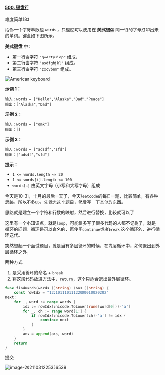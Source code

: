 #### [500. 键盘行](https://leetcode-cn.com/problems/keyboard-row/)

难度简单183

给你一个字符串数组 `words` ，只返回可以使用在 **美式键盘** 同一行的字母打印出来的单词。键盘如下图所示。

**美式键盘** 中：

- 第一行由字符 `"qwertyuiop"` 组成。
- 第二行由字符 `"asdfghjkl"` 组成。
- 第三行由字符 `"zxcvbnm"` 组成。

![American keyboard](https://assets.leetcode-cn.com/aliyun-lc-upload/uploads/2018/10/12/keyboard.png)

 

**示例 1：**

```
输入：words = ["Hello","Alaska","Dad","Peace"]
输出：["Alaska","Dad"]
```

**示例 2：**

```
输入：words = ["omk"]
输出：[]
```

**示例 3：**

```
输入：words = ["adsdf","sfd"]
输出：["adsdf","sfd"]
```

 

**提示：**

- `1 <= words.length <= 20`
- `1 <= words[i].length <= 100`
- `words[i]` 由英文字母（小写和大写字母）组成

今天是10-31，十月的最后一天了，今天`leetcode`的每日一题，比较简单，有各种思路，所以不多`bb`，先做完这个题目，然后写一下其他的东西。

思路就是建立一个字符和行数的映射，然后进行替换，比较就可以了

这里有一个小知识点，就是`loop`，可能很多写了很多代码的人都不记得了，就是循环的问题，循环是可以命名的，再使用`continue`或者`break` 这个循环名，进行循环迭代。

突然想起一个面试题目，就是当有多层循环的时候，在内层循环中，如何退出到外层循环之外，

两种方式

1. 是采用循环的命名 + `break`
2. 将这段代码放进方法中，`return`，这个只适合退出最外层循环。

```go
func findWords(words []string) (ans []string) {
    const rowIdx = "12210111011122000010020202"
next:
    for _, word := range words {
        idx := rowIdx[unicode.ToLower(rune(word[0]))-'a']
        for _, ch := range word[1:] {
            if rowIdx[unicode.ToLower(ch)-'a'] != idx {
                continue next
            }
        }
        ans = append(ans, word)
    }
    return
}
```

提交

![image-20211031225356539](https://typra-pictures.oss-cn-beijing.aliyuncs.com/imgs/image-20211031225356539.png)

